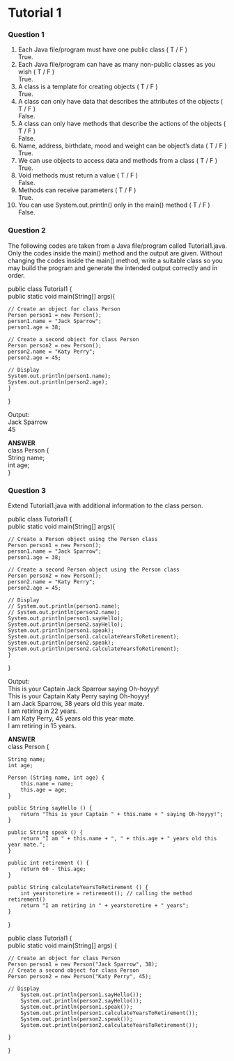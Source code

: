 # Tutorial 1 
### Question 1
1. Each Java file/program must have one public class ( T / F )\
   True.
2. Each Java file/program can have as many non-public classes as you wish ( T / F )\
   True.
3. A class is a template for creating objects ( T / F )\
   True.
4. A class can only have data that describes the attributes of the objects ( T / F )\
   False.
5. A class can only have methods that describe the actions of the objects ( T / F )\
   False.
6. Name, address, birthdate, mood and weight can be object’s data ( T / F )\
   True.
7. We can use objects to access data and methods from a class ( T / F )\
   True.
8. Void methods must return a value ( T / F )\
    False.
9. Methods can receive parameters ( T / F )\
    True.
10. You can use System.out.println() only in the main() method ( T / F )\
    False.
    
### Question 2
The following codes are taken from a Java file/program called Tutorial1.java.  Only the codes inside the main() method and the output are given. Without changing the codes inside the main() method, write a suitable class so you may build the program and generate the intended output correctly and in order.

public class Tutorial1 {\
	public static void main(String[] args){

	// Create an object for class Person 
	Person person1 = new Person();
	person1.name = "Jack Sparrow";
	person1.age = 38;

	// Create a second object for class Person 
	Person person2 = new Person();
	person2.name = "Katy Perry";
	person2.age = 45;
	
	// Display
	System.out.println(person1.name);
	System.out.println(person2.age);
	}
}

Output:\
Jack Sparrow\
45

**ANSWER**\
class Person {\
String name;\
int age;\
}

### Question 3
Extend Tutorial1.java with additional information to the class person.

public class Tutorial1 {\
	public static void main(String[] args){

	// Create a Person object using the Person class
	Person person1 = new Person();
	person1.name = "Jack Sparrow";
	person1.age = 38;

	// Create a second Person object using the Person class
	Person person2 = new Person();
	person2.name = "Katy Perry";
	person2.age = 45;
	
	// Display
	// System.out.println(person1.name);
	// System.out.println(person2.name);
	System.out.println(person1.sayHello);
	System.out.println(person2.sayHello);
	System.out.println(person1.speak);
	System.out.println(person1.calculateYearsToRetirement);
	System.out.println(person2.speak);
	System.out.println(person2.calculateYearsToRetirement);	
	}
}

Output:\
This is your Captain Jack Sparrow saying Oh-hoyyy!\
This is your Captain Katy Perry saying Oh-hoyyy!\
I am Jack Sparrow, 38 years old this year mate.\
I am retiring in 22 years.\
I am Katy Perry, 45 years old this year mate.\
I am retiring in 15 years.

**ANSWER**\
class Person {
    
    String name;
    int age;
    
    Person (String name, int age) {
        this.name = name;
        this.age = age;
    }

    public String sayHello () {
        return "This is your Captain " + this.name + " saying Oh-hoyyy!";
    }
   
    public String speak () {
        return "I am " + this.name + ", " + this.age + " years old this year mate.";
    }
        
    public int retirement () {
        return 60 - this.age;
    }
     
    public String calculateYearsToRetirement () {
        int yearstoretire = retirement(); // calling the method retirement()
        return "I am retiring in " + yearstoretire + " years";
    }
    
}

public class Tutorial1 {\
    public static void main(String[] args) {
        
	// Create an object for class Person
	Person person1 = new Person("Jack Sparrow", 38);
	// Create a second object for class Person
	Person person2 = new Person("Katy Perry", 45);
	
	// Display
        System.out.println(person1.sayHello());
        System.out.println(person2.sayHello());
        System.out.println(person1.speak());
        System.out.println(person1.calculateYearsToRetirement());
        System.out.println(person2.speak());
        System.out.println(person2.calculateYearsToRetirement());
        
    }
}
